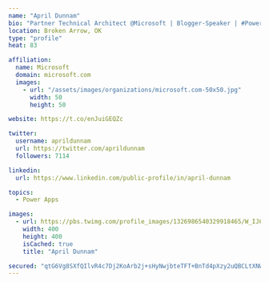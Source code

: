 ```yaml
---
name: "April Dunnam"
bio: "Partner Technical Architect @Microsoft | Blogger-Speaker | #PowerApps, #PowerAutomate, #Office365, #SharePoint | #WIT | #Karaoke Queen"
location: Broken Arrow, OK
type: "profile"
heat: 83

affiliation:
  name: Microsoft
  domain: microsoft.com
  images:
    - url: "/assets/images/organizations/microsoft.com-50x50.jpg"
      width: 50
      height: 50

website: https://t.co/enJuiGEQZc

twitter:
  username: aprildunnam
  url: https://twitter.com/aprildunnam
  followers: 7114

linkedin:
  url: https://www.linkedin.com/public-profile/in/april-dunnam

topics:
  - Power Apps

images:
  - url: https://pbs.twimg.com/profile_images/1326986540329918465/W_IJ6Ih2_400x400.jpg
    width: 400
    height: 400
    isCached: true
    title: "April Dunnam"

secured: "qtG6Vg8SXfQIlvR4c7Dj2KoArb2j+sHyNwjbteTFT+BnTd4pXzy2uQBCLtXNW/QxoiNN4keOyRh6utwgz9CoQXwxAl8DoUSAx9QdhouqyirL6sdnR60Ek+fEnbvIuU8Z6LdnWyI1O5h4L6zvEF44CYnw3C8pLLYTxW5uGLMA4L097/jyYG1GJHJ/JE4/HU12KEIIlVyUtMyeQBkWYMrR2lWriTgEp4gzIBR4TNbbt1Fgx4qEHBrNA9btJjiIchRCitzadzv0iw8j4BANU8K3sPP19BVhUGmZjgRxVScfdRPUPQURtz6ZUFNteNZ2ihyogwhSkgAi+0MpyQoiYX8fqbHTmfkoZi+cZrnIUak+SGHu2So0LHGj9Bqi4+VpW8CRhGt2vSIiSXmBHmrMZP99wkHlQPpyMgqLr4PySdFKYfg=;5l7HdE7qIkunCT6WiexX+A=="
---
```


